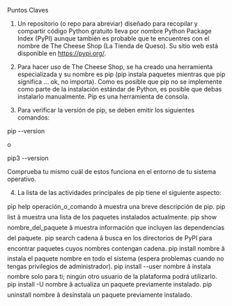 Puntos Claves

1. Un repositorio (o repo para abreviar) diseñado para recopilar y compartir código Python gratuito lleva por nombre Python Package Index (PyPI) aunque también es probable que te encuentres con el nombre de The Cheese Shop (La Tienda de Queso). Su sitio web está disponible en https://pypi.org/.


2. Para hacer uso de The Cheese Shop, se ha creado una herramienta especializada y su nombre es pip (pip instala paquetes mientras que pip significa ... ok, no importa). Como es posible que pip no se implemente como parte de la instalación estándar de Python, es posible que debas instalarlo manualmente. Pip es una herramienta de consola.


3. Para verificar la versión de pip, se deben emitir los siguientes comandos:

pip --version


o

pip3 --version


Comprueba tu mismo cuál de estos funciona en el entorno de tu sistema operativo.


4. La lista de las actividades principales de pip tiene el siguiente aspecto:

pip help operación_o_comando â muestra una breve descripción de pip.
pip list â muestra una lista de los paquetes instalados actualmente.
pip show nombre_del_paquete â muestra información que incluyen las dependencias del paquete.
pip search cadena â busca en los directorios de PyPI para encontrar paquetes cuyos nombres contengan cadena.
pip install nombre â instala el paquete nombre en todo el sistema (espera problemas cuando no tengas privilegios de administrador).
pip install --user nombre â instala nombre solo para ti; ningún otro usuario de la plataforma podrá utilizarlo.
pip install -U nombre â actualiza un paquete previamente instalado.
pip uninstall nombre â desinstala un paquete previamente instalado.